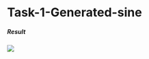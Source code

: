 # Task-1-Generated-sine
<h5>Result</h5>

![ ](https://github.com/FiLM2072/Arduino-Nano33-BLE-Sense-assignment/blob/324fa45604cb2164939b000e3b5f9f32103e24c8/Task-2-Anomaly-detect/autoencoder-model/figure/result.jpg)
